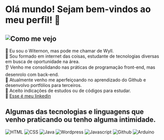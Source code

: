 # Olá mundo! Sejam bem-vindos ao meu perfil! 👋
![Como me vejo](https://media0.giphy.com/media/v1.Y2lkPTc5MGI3NjExdDZpMThteG1pdDJ4cmZiNWd3ZzRxcmJkN3QxMDI3Mmk4N21sYWNydyZlcD12MV9pbnRlcm5hbF9naWZfYnlfaWQmY3Q9Zw/qgQUggAC3Pfv687qPC/giphy.gif)
------------
:eyes: Eu sou o Witernon, mas pode me chamar de Wyll.<br>
:speech_balloon: Sou formado em internet das coisas, estudante de tecnologias diversas em busca de oportunidade na área.<br>
:ear: Venho me consolidando nas práticas de programação front-end, mas desenrolo com back-end.<br>
:running: Atualmente venho me aperfeiçoando no aprendizado do Github e desenvolvo portfólios para terceiros.<br>
:cop: Aceito indicações de estudos ou de códigos para estudar.<br>
:star2: [Esse é meu linkedin](www.linkedin.com/in/wyll-melo-b5469a280)

## Algumas das tecnologias e linguagens que venho praticando ou tenho alguma intimidade.
![HTML](https://icongr.am/devicon/html5-original.svg?size=100&color=currentColor)
![CSS](https://icongr.am/devicon/css3-original.svg?size=100&color=currentColor)
![Java](https://icongr.am/devicon/java-original-wordmark.svg?size=100&color=currentColor)
![Wordpress](https://icongr.am/devicon/wordpress-original.svg?size=100&color=currentColor)
![Javascript](https://icongr.am/devicon/javascript-original.svg?size=100&color=currentColor)
![Github](https://icongr.am/devicon/git-original.svg?size=100&color=currentColor)
![Arduíno](https://icongr.am/simple/arduino.svg?size=100&color=currentColor&colored=false)


<!--
**Witernon/Witernon** is a ✨ _special_ ✨ repository because its `README.md` (this file) appears on your GitHub profile.

Here are some ideas to get you started:

- 🔭 I’m currently working on ...
- 🌱 I’m currently learning ...
- 👯 I’m looking to collaborate on ...
- 🤔 I’m looking for help with ...
- 💬 Ask me about ...
- 📫 How to reach me: ...
- 😄 Pronouns: ...
- ⚡ Fun fact: ...
-->
